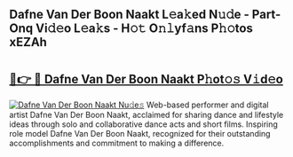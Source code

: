 ## Dafne Van Der Boon Naakt L𝚎a𝚔ed N𝚞𝚍e - Part-Onq Vi𝚍𝚎o L𝚎a𝚔s - H𝚘𝚝 O𝚗𝚕yf𝚊ns P𝚑𝚘tos xEZAh

# <h2><a href="http://kf5f9z.oniu.top/?m=Dafne+Van+Der+Boon+Naakt">🔗👉 🔴 Dafne Van Der Boon Naakt P𝚑ot𝚘𝚜 V𝚒d𝚎o</a></h2>

[![Dafne Van Der Boon Naakt Nu𝚍e𝚜](https://i.imgur.com/0qMVB7G.gif)](http://kf5f9z.oniu.top/?m=Dafne+Van+Der+Boon+Naakt)
Web-based performer and digital artist Dafne Van Der Boon Naakt, acclaimed for sharing dance and lifestyle ideas through solo and collaborative dance acts and short films. Inspiring role model Dafne Van Der Boon Naakt, recognized for their outstanding accomplishments and commitment to making a difference.  
